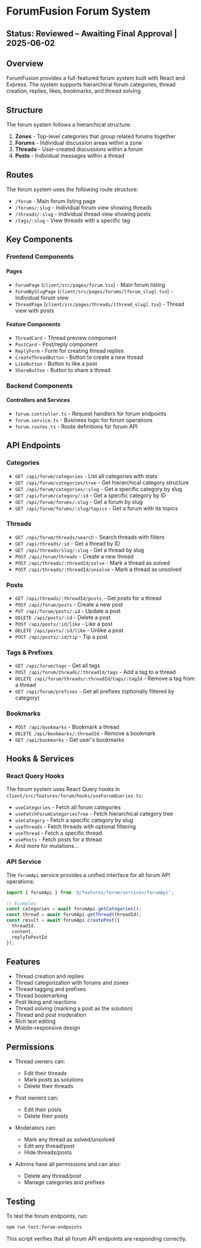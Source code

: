 # ForumFusion Forum System

## Status: Reviewed – Awaiting Final Approval | 2025-06-02

## Overview

ForumFusion provides a full-featured forum system built with React and Express. The system supports hierarchical forum categories, thread creation, replies, likes, bookmarks, and thread solving.

## Structure

The forum system follows a hierarchical structure:

1. **Zones** - Top-level categories that group related forums together
2. **Forums** - Individual discussion areas within a zone
3. **Threads** - User-created discussions within a forum
4. **Posts** - Individual messages within a thread

## Routes

The forum system uses the following route structure:

- `/forum` - Main forum listing page
- `/forums/:slug` - Individual forum view showing threads
- `/threads/:slug` - Individual thread view showing posts
- `/tags/:slug` - View threads with a specific tag

## Key Components

### Frontend Components

#### Pages
- `ForumPage` (`client/src/pages/forum.tsx`) - Main forum listing
- `ForumBySlugPage` (`client/src/pages/forums/[forum_slug].tsx`) - Individual forum view
- `ThreadPage` (`client/src/pages/threads/[thread_slug].tsx`) - Thread view with posts

#### Feature Components
- `ThreadCard` - Thread preview component
- `PostCard` - Post/reply component
- `ReplyForm` - Form for creating thread replies
- `CreateThreadButton` - Button to create a new thread
- `LikeButton` - Button to like a post
- `ShareButton` - Button to share a thread

### Backend Components

#### Controllers and Services
- `forum.controller.ts` - Request handlers for forum endpoints
- `forum.service.ts` - Business logic for forum operations
- `forum.routes.ts` - Route definitions for forum API

## API Endpoints

### Categories
- `GET /api/forum/categories` - List all categories with stats
- `GET /api/forum/categories/tree` - Get hierarchical category structure
- `GET /api/forum/categories/:slug` - Get a specific category by slug
- `GET /api/forum/category/:id` - Get a specific category by ID
- `GET /api/forum/forums/:slug` - Get a forum by slug
- `GET /api/forum/forums/:slug/topics` - Get a forum with its topics

### Threads
- `GET /api/forum/threads/search` - Search threads with filters
- `GET /api/threads/:id` - Get a thread by ID
- `GET /api/threads/slug/:slug` - Get a thread by slug
- `POST /api/forum/threads` - Create a new thread
- `POST /api/threads/:threadId/solve` - Mark a thread as solved
- `POST /api/threads/:threadId/unsolve` - Mark a thread as unsolved

### Posts
- `GET /api/threads/:threadId/posts` - Get posts for a thread
- `POST /api/forum/posts` - Create a new post
- `PUT /api/forum/posts/:id` - Update a post
- `DELETE /api/posts/:id` - Delete a post
- `POST /api/posts/:id/like` - Like a post
- `DELETE /api/posts/:id/like` - Unlike a post
- `POST /api/posts/:id/tip` - Tip a post

### Tags & Prefixes
- `GET /api/forum/tags` - Get all tags
- `POST /api/forum/threads/:threadId/tags` - Add a tag to a thread
- `DELETE /api/forum/threads/:threadId/tags/:tagId` - Remove a tag from a thread
- `GET /api/forum/prefixes` - Get all prefixes (optionally filtered by category)

### Bookmarks
- `POST /api/bookmarks` - Bookmark a thread
- `DELETE /api/bookmarks/:threadId` - Remove a bookmark
- `GET /api/bookmarks` - Get user's bookmarks

## Hooks & Services

### React Query Hooks
The forum system uses React Query hooks in `client/src/features/forum/hooks/useForumQueries.ts`:

- `useCategories` - Fetch all forum categories
- `useFetchForumCategoriesTree` - Fetch hierarchical category tree
- `useCategory` - Fetch a specific category by slug
- `useThreads` - Fetch threads with optional filtering
- `useThread` - Fetch a specific thread
- `usePosts` - Fetch posts for a thread
- And more for mutations...

### API Service
The `forumApi` service provides a unified interface for all forum API operations:

```typescript
import { forumApi } from '@/features/forum/services/forumApi';

// Examples
const categories = await forumApi.getCategories();
const thread = await forumApi.getThread(threadId);
const result = await forumApi.createPost({
  threadId,
  content,
  replyToPostId
});
```

## Features

- Thread creation and replies
- Thread categorization with forums and zones
- Thread tagging and prefixes
- Thread bookmarking
- Post liking and reactions
- Thread solving (marking a post as the solution)
- Thread and post moderation
- Rich text editing
- Mobile-responsive design

## Permissions

- Thread owners can:
  - Edit their threads
  - Mark posts as solutions
  - Delete their threads

- Post owners can:
  - Edit their posts
  - Delete their posts

- Moderators can:
  - Mark any thread as solved/unsolved
  - Edit any thread/post
  - Hide threads/posts

- Admins have all permissions and can also:
  - Delete any thread/post
  - Manage categories and prefixes

## Testing

To test the forum endpoints, run:

```bash
npm run test:forum-endpoints
```

This script verifies that all forum API endpoints are responding correctly.
